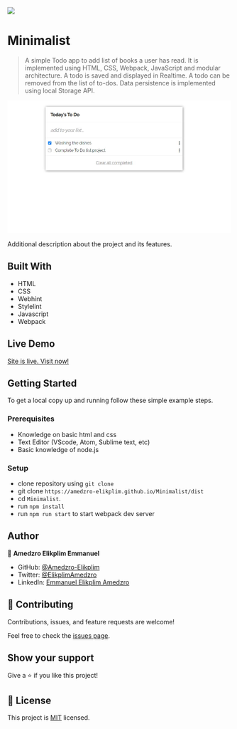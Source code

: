 ![](https://img.shields.io/badge/Microverse-blueviolet)

# Minimalist

> A simple Todo app to add list of books a user has read. It is implemented using HTML, CSS, Webpack, JavaScript and modular architecture. A todo is saved and displayed in Realtime. A todo can be removed from the list of to-dos. Data persistence is implemented using local Storage API.

![screenshot](./screenshot.JPG)

Additional description about the project and its features.

## Built With

- HTML
- CSS
- Webhint
- Stylelint
- Javascript
- Webpack

## Live Demo

[Site is live. Visit now!](https://amedzro-elikplim.github.io/Awesome-books-modular/)


## Getting Started

To get a local copy up and running follow these simple example steps.

### Prerequisites

- Knowledge on basic html and css
- Text Editor (VScode, Atom, Sublime text, etc)
- Basic knowledge of node.js

### Setup

- clone repository using `git clone`
- git clone `https://amedzro-elikplim.github.io/Minimalist/dist`
- cd `Minimalist`.
- run `npm install`
- run `npm run start` to start webpack dev server

## Author
👤 **Amedzro Elikplim Emmanuel**

- GitHub: [@Amedzro-Elikplim](https://github.com/Amedzro-Elikplim)
- Twitter: [@ElikplimAmedzro](https://twitter.com/Amedzro-Elikplim)
- LinkedIn: [Emmanuel Elikplim Amedzro](https://www.linkedin.com/in/emmanuel-elikplim-amedzro-187590125/)


## 🤝 Contributing

Contributions, issues, and feature requests are welcome!

Feel free to check the [issues page](../../issues/).

## Show your support

Give a ⭐️ if you like this project!

## 📝 License

This project is [MIT](./LICENSE) licensed.